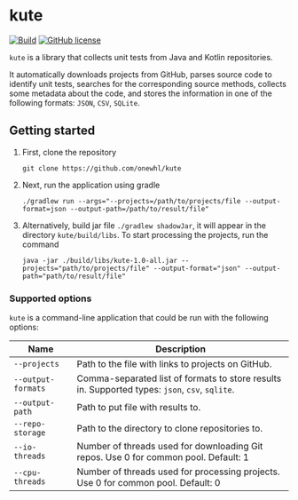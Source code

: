 # kute

[![Build](https://github.com/onewhl/kute/actions/workflows/gradle-build.yml/badge.svg?branch=main)](https://github.com/onewhl/kute/actions/workflows/gradle-build.yml)
[![GitHub license](https://img.shields.io/badge/license-Apache%20License%202.0-blue.svg?style=flat)](https://www.apache.org/licenses/LICENSE-2.0)

```kute``` is a library that collects unit tests from Java and Kotlin repositories.

It automatically downloads projects from GitHub, parses source code to identify unit tests, searches for the
corresponding source methods, collects some metadata about the code, and stores the information in one of the following
formats: ```JSON```, ```CSV```, ```SQLite```.

## Getting started

1. First, clone the repository

   ```git clone https://github.com/onewhl/kute```

2. Next, run the application using gradle

   ```./gradlew run --args="--projects=/path/to/projects/file --output-format=json --output-path=/path/to/result/file"```

3. Alternatively, build jar file ```./gradlew shadowJar```, it will appear in the directory ```kute/build/libs```. 
To start processing the projects, run the command

   ```java -jar ./build/libs/kute-1.0-all.jar --projects="path/to/projects/file" --output-format="json" --output-path="path/to/result/file"```

### Supported options

```kute``` is a command-line application that could be run with the following options:

| Name                   | Description                                                                                                | 
|------------------------|------------------------------------------------------------------------------------------------------------|
| ```--projects```       | Path to the file with links to projects on GitHub.                                                         |
| ```--output-formats``` | Comma-separated list of formats to store results in. Supported types: ```json```, ```csv```, ```sqlite```. |
| ```--output-path```    | Path to put file with results to.                                                                          |
| ```--repo-storage```   | Path to the directory to clone repositories to.                                                            |
| ```--io-threads```     | Number of threads used for downloading Git repos. Use 0 for common pool. Default: 1                        |
| ```--cpu-threads```    | Number of threads used for processing projects. Use 0 for common pool. Default: 0                          |
